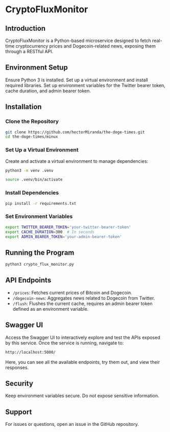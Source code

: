 
# CryptoFluxMonitor

## Introduction
CryptoFluxMonitor is a Python-based microservice designed to fetch real-time cryptocurrency prices and Dogecoin-related news, exposing them through a RESTful API.

## Environment Setup
Ensure Python 3 is installed. Set up a virtual environment and install required libraries. Set up environment variables for the Twitter bearer token, cache duration, and admin bearer token.

## Installation

### Clone the Repository
```bash
git clone https://github.com/hectorMiranda/the-doge-times.git
cd the-doge-times/minux
```

### Set Up a Virtual Environment
Create and activate a virtual environment to manage dependencies:
```bash
python3 -m venv .venv

source .venv/bin/activate
```

### Install Dependencies
```bash
pip install -r requirements.txt
```

### Set Environment Variables
```bash
export TWITTER_BEARER_TOKEN='your-twitter-bearer-token'
export CACHE_DURATION=300  # In seconds
export ADMIN_BEARER_TOKEN='your-admin-bearer-token'
```

## Running the Program
```bash
python3 crypto_flux_monitor.py
```

## API Endpoints
- `/prices`: Fetches current prices of Bitcoin and Dogecoin.
- `/dogecoin-news`: Aggregates news related to Dogecoin from Twitter.
- `/flush`: Flushes the current cache, requires an admin bearer token defined as an environment variable.

## Swagger UI
Access the Swagger UI to interactively explore and test the APIs exposed by this service. Once the service is running, navigate to:
```bash
http://localhost:5000/
```
Here, you can see all the available endpoints, try them out, and view their responses.

## Security
Keep environment variables secure. Do not expose sensitive information.

## Support
For issues or questions, open an issue in the GitHub repository.
